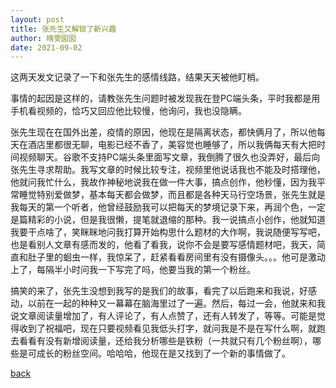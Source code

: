 ```yaml
---
layout: post
title: 张先生又解锁了新兴趣
author: 晴雯囡囡
date: 2021-09-02
---
```


这两天发文记录了一下和张先生的感情线路，结果天天被他盯梢。

事情的起因是这样的，请教张先生问题时被发现我在登PC端头条，平时我都是用手机看视频的，恰巧又回应他比较慢，他询问，我也没隐瞒。

张先生现在在国外出差，疫情的原因，他现在是隔离状态，都快俩月了，所以他每天在酒店里都很无聊，电影已经不香了，美容觉也睡够了，所以我俩每天有大把时间视频聊天。谷歌不支持PC端头条里面写文章，我倒腾了很久也没弄好，最后向张先生寻求帮助。我写文章的时候比较专注，视频里他说话我也不能及时搭理他，他就问我忙什么，我故作神秘地说我在做一件大事，搞点创作，他秒懂，因为我平常睡觉特别爱做梦，基本每天都会做梦，而且都是各种天马行空场景，张先生就是我每天的第一个听者，他曾经鼓励我可以把每天的梦境记录下来，再润个色，一定是篇精彩的小说，但是我很懒，提笔就退缩的那种。我一说搞点小创作，他就知道我要干点啥了，笑眯眯地问我打算开始构思什么题材的大作啊，我说随便写写吧，也是看别人文章有感而发的，他看了看我，说你不会是要写感情题材吧，我天，简直和肚子里的蛔虫一样，我惊呆了，赶紧看看房间里有没有摄像头。。。他可是激动上了，每隔半小时问我一下写完了吗，他要当我的第一个粉丝。

搞笑的来了，张先生没想到我写的是我们的故事，看完了以后跑来和我说，好感动，以前在一起的种种又一幕幕在脑海里过了一遍。然后，每过一会，他就来和我说文章阅读量增加了，有人评论了，有人点赞了，还有人转发了，等等。可能是觉得收到了祝福吧，现在只要视频看见我低头打字，就问我是不是在写什么啊，就跑去看看有没有新增阅读量，还给我分析哪些是铁粉（一共就只有几个粉丝啊），哪些是可成长的粉丝空间。哈哈哈，他现在是又找到了一个新的事情做了。

[back](./)